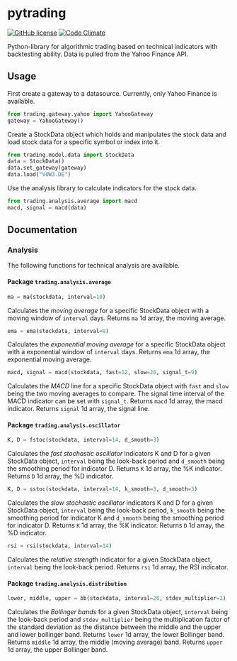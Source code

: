 # pytrading

[![GitHub license](https://img.shields.io/github/license/mashape/apistatus.svg?style=flat-square)](http://goldsborough.mit-license.org)
[![Code Climate](https://codeclimate.com/github/tuinvest/pytrading/badges/gpa.svg)](https://codeclimate.com/github/tuinvest/pytrading)

Python-library for algorithmic trading based on technical indicators with backtesting ability. Data is pulled from the Yahoo Finance API.

## Usage

First create a gateway to a datasource. Currently, only Yahoo Finance is available.

```python
from trading.gateway.yahoo import YahooGateway
gateway = YahooGateway()
```

Create a StockData object which holds and manipulates the stock data and load stock data for a specific symbol or index into it.

```python
from trading.model.data import StockData
data = StockData()
data.set_gateway(gateway)
data.load("VOW3.DE")
```

Use the analysis library to calculate indicators for the stock data.

```python
from trading.analysis.average import macd
macd, signal = macd(data)
```

## Documentation

### Analysis

The following functions for technical analysis are available.

#### Package `trading.analysis.average`

```python
ma = ma(stockdata, interval=10)
```
Calculates the *moving average* for a specific StockData object with a moving window of `interval` days.
Returns `ma` 1d array, the moving average.

```python
ema = ema(stockdata, interval=8)
```
Calculates the *exponential moving average* for a specific StockData object with a exponential window of `interval` days.
Returns `ema` 1d array, the exponential moving average.

```python
macd, signal = macd(stockdata, fast=12, slow=26, signal_t=9)
```
Calculates the *MACD* line for a specific StockData object with `fast` and `slow` being the two moving averages to compare. The signal time interval of the MACD indicator can be set with `signal_t`.
Returns `macd` 1d array, the macd indicator.
Returns `signal` 1d array, the signal line.

#### Package `trading.analysis.oscillator`

```python
K, D = fstoc(stockdata, interval=14, d_smooth=3)
```
Calculates the *fast stochastic oscillator* indicators K and D for a given StockData object, `interval` being the look-back period and `d_smooth` being the smoothing period for indicator D.
Returns `K` 1d array, the %K indicator.
Returns `D` 1d array, the %D indicator.

```python
K, D = sstoc(stockdata, interval=14, k_smooth=3, d_smooth=3)
```
Calculates the *slow stochastic oscillator* indicators K and D for a given StockData object, `interval` being the look-back period, `k_smooth` being the smoothing period for indicator K and `d_smooth` being the smoothing period for indicator D.
Returns `K` 1d array, the %K indicator.
Returns `D` 1d array, the %D indicator.

```python
rsi = rsi(stockdata, interval=14)
```
Calculates the *relative strength* indicator for a given StockData object, `interval` being the look-back period.
Returns `rsi` 1d array, the RSI indicator.

#### Package `trading.analysis.distribution`
```python
lower, middle, upper = bb(stockdata, interval=20, stdev_multiplier=2)
```
Calculates the *Bollinger bands* for a given StockData object, `interval` being the look-back period and `stdev_multiplier` being the multiplication factor of the standard deviation as the distance between the middle and the upper and lower bollinger band.
Returns `lower` 1d array, the lower Bollinger band.
Returns `middle` 1d array, the middle (moving average) band.
Returns `upper` 1d array, the upper Bollinger band.
